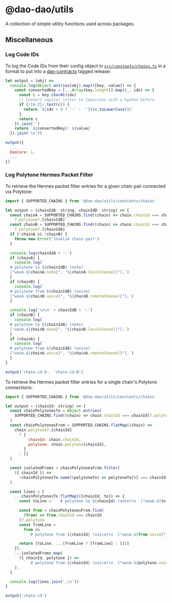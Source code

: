 # @dao-dao/utils

A collection of simple utility functions used across packages.

## Miscellaneous

### Log Code IDs

To log the Code IDs from their config object in
[`src/constants/chains.ts`](./src/constants/chains.ts) in a format to put into a
[dao-contracts](https://github.com/DA0-DA0/dao-contracts/releases) tagged
release:

```js
let output = (obj) =>
  console.log(Object.entries(obj).map(([key, value]) => {
    const convertedKey = [...Array(key.length)].map((_, idx) => {
      const c = key.charAt(idx)
      // Convert capital letter to lowercase with a hyphen before.
      if (/[A-Z]/.test(c)) {
        return `${idx > 0 ? '-' : ''}${c.toLowerCase()}`
      }
      return c
    }).join('')
    return `${convertedKey}: ${value}`
  }).join('\n'))

output({
  ...
  DaoCore: 1,
  ...
})
```

### Log Polytone Hermes Packet Filter

To retrieve the Hermes packet filter entries for a given chain pair connected
via Polytone:

```js
import { SUPPORTED_CHAINS } from '@dao-dao/utils/constants/chains'

let output = (chainIdA: string, chainIdB: string) => {
  const chainA = SUPPORTED_CHAINS.find((chain) => chain.chainId === chainIdA)
    ?.polytone?.[chainIdB]
  const chainB = SUPPORTED_CHAINS.find((chain) => chain.chainId === chainIdB)
    ?.polytone?.[chainIdA]
  if (!chainA && !chainB) {
    throw new Error('Invalid chain pair')
  }

  console.log(chainIdA + ':')
  if (chainA) {
    console.log(`
  # polytone to ${chainIdB} (note)
  ["wasm.${chainA.note}", "${chainA.localChannel}"],`)
  }
  if (chainB) {
    console.log(`
  # polytone from ${chainIdB} (voice)
  ["wasm.${chainB.voice}", "${chainB.remoteChannel}"],`)
  }

  console.log('\n\n' + chainIdB + ':')
  if (chainB) {
    console.log(`
  # polytone to ${chainIdA} (note)
  ["wasm.${chainB.note}", "${chainB.localChannel}"],`)
  }
  if (chainA) {
    console.log(`
  # polytone from ${chainIdA} (voice)
  ["wasm.${chainA.voice}", "${chainA.remoteChannel}"],`)
  }
}

output('chain-id-A', 'chain-id-B')
```

To retrieve the Hermes packet filter entries for a single chain's Polytone
connections:

```js
import { SUPPORTED_CHAINS } from '@dao-dao/utils/constants/chains'

let output = (chainId: string) => {
  const chainPolytonesTo = Object.entries(
    SUPPORTED_CHAINS.find((chain) => chain.chainId === chainId)?.polytone || {}
  )
  const chainPolytonesFrom = SUPPORTED_CHAINS.flatMap((chain) =>
    chain.polytone?.[chainId]
      ? {
          chainId: chain.chainId,
          polytone: chain.polytone[chainId],
        }
      : []
  )

  const isolatedFroms = chainPolytonesFrom.filter(
    ({ chainId }) =>
      !chainPolytonesTo.some((polytoneTo) => polytoneTo[0] === chainId)
  )

  const lines = [
    ...chainPolytonesTo.flatMap(([chainId, to]) => {
      const toLine = `  # polytone to ${chainId} (note)\n  ["wasm.${to.note}", "${to.localChannel}"]`

      const from = chainPolytonesFrom.find(
        (from) => from.chainId === chainId
      )?.polytone
      const fromLine =
        from &&
        `  # polytone from ${chainId} (voice)\n  ["wasm.${from.voice}", "${from.remoteChannel}"]`

      return [toLine, ...(fromLine ? [fromLine] : [])]
    }),
    ...isolatedFroms.map(
      ({ chainId, polytone }) =>
        `  # polytone from ${chainId} (voice)\n  ["wasm.${polytone.voice}", "${polytone.remoteChannel}"]`
    ),
  ]

  console.log(lines.join(',\n'))
}

output('chain-id')
```

